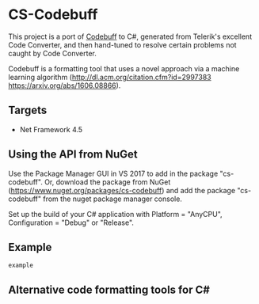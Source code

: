 # CS-Codebuff

This project is a port of [Codebuff](https://github.com/antlr/codebuff) to C#, generated from Telerik's excellent Code Converter, and then hand-tuned
to resolve certain problems not caught by Code Converter.

Codebuff is a formatting tool that uses a novel approach via a machine learning algorithm 
(http://dl.acm.org/citation.cfm?id=2997383 https://arxiv.org/abs/1606.08866).

## Targets

* Net Framework 4.5

## Using the API from NuGet

Use the Package Manager GUI in VS 2017 to add in the package "cs-codebuff". Or,
download the package from NuGet (https://www.nuget.org/packages/cs-codebuff) and
add the package "cs-codebuff" from the nuget package manager console.

Set up the build of your C# application with Platform = "AnyCPU", Configuration = "Debug" or "Release".

## Example

~~~~
example
~~~~

## Alternative code formatting tools for C#

